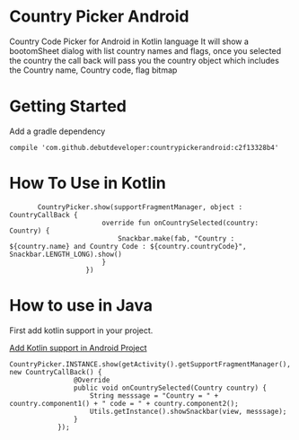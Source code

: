 # Country Picker Android

Country Code Picker for Android in Kotlin language It will show a bootomSheet
dialog with list country names and flags, once you selected the country the 
call back will pass you the country object which includes the Country name, Country code, flag bitmap

# Getting Started

Add a gradle dependency

    
    compile 'com.github.debutdeveloper:countrypickerandroid:c2f13328b4'
    

# How To Use in Kotlin


```
       CountryPicker.show(supportFragmentManager, object : CountryCallBack {
                       override fun onCountrySelected(country: Country) {
                           Snackbar.make(fab, "Country : ${country.name} and Country Code : ${country.countryCode}", Snackbar.LENGTH_LONG).show()
                       }
                   })
```

# How to use in Java

First add kotlin support in your project.

[Add Kotlin support in Android Project](https://kotlinlang.org/docs/tutorials/kotlin-android.html)

```
CountryPicker.INSTANCE.show(getActivity().getSupportFragmentManager(), new CountryCallBack() {
                @Override
                public void onCountrySelected(Country country) {
                    String messsage = "Country = " + country.component1() + " code = " + country.component2();
                    Utils.getInstance().showSnackbar(view, messsage);
                }
            });
            
```

